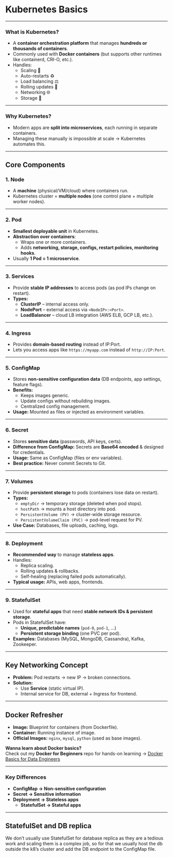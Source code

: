 # Kubernetes Basics

---

### **What is Kubernetes?**

- A **container orchestration platform** that manages **hundreds or thousands of containers**.
- Commonly used with **Docker containers** (but supports other runtimes like containerd, CRI-O, etc.).
- Handles:
    - Scaling 🔄
    - Auto-restarts ♻️
    - Load balancing ⚖️
    - Rolling updates 🚀
    - Networking 🌐
    - Storage 💾

---

### **Why Kubernetes?**

- Modern apps are **split into microservices**, each running in separate containers.
- Managing these manually is impossible at scale → Kubernetes automates this.

---

## **Core Components**

### **1. Node**

- A **machine** (physical/VM/cloud) where containers run.
- Kubernetes cluster = **multiple nodes** (one control plane + multiple worker nodes).

---

### **2. Pod**

- **Smallest deployable unit** in Kubernetes.
- **Abstraction over containers**:
    - Wraps one or more containers.
    - Adds **networking, storage, configs, restart policies, monitoring hooks**.
- Usually **1 Pod = 1 microservice**.

---

### **3. Services**

- Provide **stable IP addresses** to access pods (as pod IPs change on restart).
- **Types:**
    - **ClusterIP** – internal access only.
    - **NodePort** – external access via `<NodeIP>:<Port>`.
    - **LoadBalancer** – cloud LB integration (AWS ELB, GCP LB, etc.).

---

### **4. Ingress**

- Provides **domain-based routing** instead of IP:Port.
- Lets you access apps like `https://myapp.com` instead of `http://IP:Port`.

---

### **5. ConfigMap**

- Stores **non-sensitive configuration data** (DB endpoints, app settings, feature flags).
- **Benefits:**
    - Keeps images generic.
    - Update configs without rebuilding images.
    - Centralized config management.
- **Usage:** Mounted as files or injected as environment variables.

---

### **6. Secret**

- Stores **sensitive data** (passwords, API keys, certs).
- **Difference from ConfigMap:** Secrets are **Base64 encoded** & designed for credentials.
- **Usage:** Same as ConfigMap (files or env variables).
- **Best practice:** Never commit Secrets to Git.

---

### **7. Volumes**

- Provide **persistent storage** to pods (containers lose data on restart).
- **Types:**
    - `emptyDir` → temporary storage (deleted when pod stops).
    - `hostPath` → mounts a host directory into pod.
    - `PersistentVolume (PV)` → cluster-wide storage resource.
    - `PersistentVolumeClaim (PVC)` → pod-level request for PV.
- **Use Case:** Databases, file uploads, caching, logs.

---

### **8. Deployment**

- **Recommended way** to manage **stateless apps**.
- Handles:
    - Replica scaling.
    - Rolling updates & rollbacks.
    - Self-healing (replacing failed pods automatically).
- **Typical usage:** APIs, web apps, frontends.

---

### **9. StatefulSet**

- Used for **stateful apps** that need **stable network IDs & persistent storage**.
- Pods in StatefulSet have:
    - **Unique, predictable names** (`pod-0`, `pod-1`, …)
    - **Persistent storage binding** (one PVC per pod).
- **Examples:** Databases (MySQL, MongoDB, Cassandra), Kafka, Zookeeper.

---

## **Key Networking Concept**

- **Problem:** Pod restarts → new IP → broken connections.
- **Solution:**
    - Use **Service** (static virtual IP).
    - Internal service for DB, external + Ingress for frontend.

---

## **Docker Refresher**

- **Image:** Blueprint for containers (from Dockerfile).
- **Container:** Running instance of image.
- **Official Images:** `nginx`, `mysql`, `python` (used as base images).

**Wanna learn about Docker basics?**  
Check out my **Docker for Beginners** repo for hands-on learning → [Docker Basics for Data Engineers](https://github.com/mohhddhassan/Docker-Basics-for-Data-Engineers/tree/main)

---

### **Key Differences**

- **ConfigMap → Non-sensitive configuration**
- **Secret → Sensitive information**
- **Deployment → Stateless apps**
    - **StatefulSet → Stateful apps**

---

## **StatefulSet and DB replica**

We don’t usually use StatefulSet for database replica as they are a tedious work and scaling them is a complex job, so for that we usually host the db outside the k8’s cluster and add the DB endpoint to the ConfigMap file.
